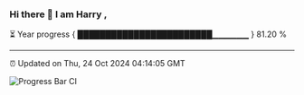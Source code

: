 ### Hi there 👋 I am Harry , 

⏳ Year progress { ████████████████████████▁▁▁▁▁▁ } 81.20 %

---

⏰ Updated on Thu, 24 Oct 2024 04:14:05 GMT

![Progress Bar CI](https://github.com/duykhang68/duykhang68/workflows/Progress%20Bar%20CI/badge.svg)
